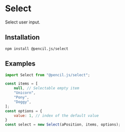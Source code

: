 # Select

Select user input.


## Installation

    npm install @pencil.js/select


## Examples

```js
import Select from "@pencil.js/select";

const items = [
    null, // Selectable empty item
    "Unicorn",
    "Pony",
    "Doggy",
];
const options = {
    value: 1, // index of the default value
}
const select = new Select(aPosition, items, options);
```
